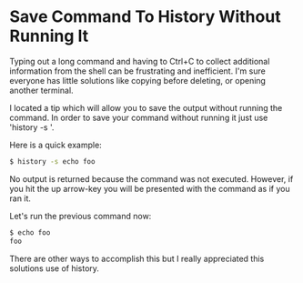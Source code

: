 # Save Command To History Without Running It

Typing out a long command and having to Ctrl+C to collect additional information from the shell can be frustrating and inefficient. I'm sure everyone has little solutions like copying before deleting, or opening another terminal. 

I located a tip which will allow you to save the output without running the command. In order to save your command without running it just use 'history -s <COMMAND>'.

Here is a quick example:

```bash
$ history -s echo foo
```

No output is returned because the command was not executed. However, if you hit the up arrow-key you will be presented with the command as if you ran it.

Let's run the previous command now:

```bash
$ echo foo
foo
```
There are other ways to accomplish this but I really appreciated this solutions use of history.
